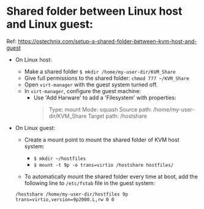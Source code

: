 # Shared folder between Linux host and Linux guest:
Ref: <https://ostechnix.com/setup-a-shared-folder-between-kvm-host-and-guest>

* On Linux host:
  - Make a shared folder `$ mkdir /home/my-user-dir/KVM_Share`
  - Give full permissions to the shared folder: `chmod 777 ~/KVM_Share`
  - Open `virt-manager` with the guest system turned off.
  - In `virt-manager`, configure the guest machine:
    + Use 'Add Harware' to add a 'Filesystem' with properties:
      > Type: mount
      > Mode: squash
      > Source path: /home/my-user-dir/KVM_Share
      > Target path: /hostshare
      
* On Linux guest:
  - Create a mount point to mount the shared folder of KVM host system:
    + `$ mkdir ~/hostfiles`
    + `$ mount -t 9p -o trans=virtio /hostshare hostfiles/`
   
  - To automatically mount the shared folder every time at boot, add the following line to `/etc/fstab` file in the guest system:
  ```
  /hostshare /home/my-user-dir/hostfiles 9p trans=virtio,version=9p2000.L,rw 0 0
  ```
